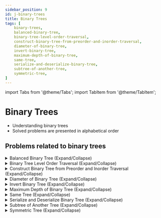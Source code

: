 ```yaml
---
sidebar_position: 9 
id: j-binary-trees
title: Binary Trees
tags: [
    binary-trees,
    balanced-binary-tree,
    binary-tree-level-order-traversal,
    construct-binary-tree-from-preorder-and-inorder-traversal,
    diameter-of-binary-tree,
    invert-binary-tree,
    maximum-depth-of-binary-tree, 
    same-tree,
    serialize-and-deserialize-binary-tree,
    subtree-of-another-tree,
    symmetric-tree,
]
---
```


import Tabs from '@theme/Tabs';
import TabItem from '@theme/TabItem';

# Binary Trees

- Understanding binary trees 
- Solved problems are presented in alphabetical order

## Problems related to binary trees 

<details> 
<summary> Balanced Binary Tree (Expand/Collapse) </summary> 

### [↗ See LeetCode Problem #110](https://leetcode.com/problems/balanced-binary-tree/)

<Tabs>
<TabItem value="java" label="Java">

```java showLineNumbers
public class Solution {
    public static void main(String[] args) {
        System.out.println("Hello, world!");
    }
}
```

</TabItem>
</Tabs>

</details>

<details> 
<summary> Binary Tree Level Order Traversal (Expand/Collapse) </summary> 

### [↗ See LeetCode Problem #102](https://leetcode.com/problems/binary-tree-level-order-traversal/)

<Tabs>
<TabItem value="java" label="Java">

```java showLineNumbers
public class Solution {
    public static void main(String[] args) {
        System.out.println("Hello, world!");
    }
}
```

</TabItem>
</Tabs>

</details>

<details> 
<summary> Construct Binary Tree from Preorder and Inorder Traversal (Expand/Collapse) </summary> 

### [↗ See LeetCode Problem #105](https://leetcode.com/problems/construct-binary-tree-from-preorder-and-inorder-traversal/)

<Tabs>
<TabItem value="java" label="Java">

```java showLineNumbers
public class Solution {
    public static void main(String[] args) {
        System.out.println("Hello, world!");
    }
}
```

</TabItem>
</Tabs>

</details>


<details> 
<summary> Diameter of Binary Tree (Expand/Collapse) </summary> 

### [↗ See LeetCode Problem #543](https://leetcode.com/problems/diameter-of-binary-tree/)

<Tabs>
<TabItem value="java" label="Java">

```java showLineNumbers
public class Solution {
    public static void main(String[] args) {
        System.out.println("Hello, world!");
    }
}
```

</TabItem>
</Tabs>

</details>

<details> 
<summary> Invert Binary Tree (Expand/Collapse) </summary> 

### [↗ See LeetCode Problem #226](https://leetcode.com/problems/invert-binary-tree/)

<Tabs>
<TabItem value="java" label="Java">

```java showLineNumbers
public class Solution {
    public static void main(String[] args) {
        System.out.println("Hello, world!");
    }
}
```

</TabItem>
</Tabs>

</details>

<details> 
<summary> Maximum Depth of Binary Tree (Expand/Collapse) </summary> 

### [↗ See LeetCode Problem #104](https://leetcode.com/problems/maximum-depth-of-binary-tree/)

<Tabs>
<TabItem value="java" label="Java">

```java showLineNumbers
public class Solution {
    public static void main(String[] args) {
        System.out.println("Hello, world!");
    }
}
```

</TabItem>
</Tabs>

</details>

<details> 
<summary> Same Tree (Expand/Collapse) </summary> 

### [↗ See LeetCode Problem #100](https://leetcode.com/problems/same-tree/)

<Tabs>
<TabItem value="java" label="Java">

```java showLineNumbers
public class Solution {
    public static void main(String[] args) {
        System.out.println("Hello, world!");
    }
}
```

</TabItem>
</Tabs>

</details>

<details> 
<summary> Serialize and Deserialize Binary Tree (Expand/Collapse) </summary> 

### [↗ See LeetCode Problem #297](https://leetcode.com/problems/serialize-and-deserialize-binary-tree/)

<Tabs>
<TabItem value="java" label="Java">

```java showLineNumbers
public class Solution {
    public static void main(String[] args) {
        System.out.println("Hello, world!");
    }
}
```

</TabItem>
</Tabs>

</details>

<details> 
<summary> Subtree of Another Tree (Expand/Collapse) </summary> 

### [↗ See LeetCode Problem #572](https://leetcode.com/problems/subtree-of-another-tree/)

<Tabs>
<TabItem value="java" label="Java">

```java showLineNumbers
public class Solution {
    public static void main(String[] args) {
        System.out.println("Hello, world!");
    }
}
```

</TabItem>
</Tabs>

</details>

<details> 
<summary> Symmetric Tree (Expand/Collapse) </summary> 

### [↗ See LeetCode Problem #101](https://leetcode.com/problems/symmetric-tree/)

<Tabs>
<TabItem value="java" label="Java">

```java showLineNumbers
public class Solution {
    public static void main(String[] args) {
        System.out.println("Hello, world!");
    }
}
```

</TabItem>
</Tabs>

</details>